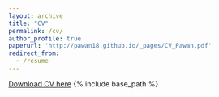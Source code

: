 ```yaml
---
layout: archive
title: "CV"
permalink: /cv/
author_profile: true
paperurl: 'http://pawan18.github.io/_pages/CV_Pawan.pdf'
redirect_from:
  - /resume
---
```

[Download CV here](http://pawan18.github.io/_pages/CV_Pawan.pdf)
{% include base_path %}

